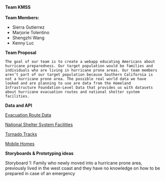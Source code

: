 
**Team KMSS** \
 \
**Team Members:**



*   Sierra Gutierrez
*   Marjorie Tolentino 
*   Shengzhi Wang
*   Kenny Luc 

**Team Proposal**

	The goal of our team is to create a webapp educating Americans about hurricane preparedness. Our target population would be families and individuals who are living in hurricane prone areas. Our team members aren’t part of our target population because Southern California is not a hurricane prone area. The possible real world data we have looked and are planning to use are data from the Homeland Infrastructure Foundation-Level Data that provides us with datasets about hurricane evacuation routes and national shelter system facilities.

**Data and API**

[Evacuation Route Data](https://hifld-geoplatform.opendata.arcgis.com/datasets/hurricane-evacuation-routes?geometry=-99.092%2C30.473%2C-93.819%2C31.298)

[National Shelter System Facilities](https://hifld-geoplatform.opendata.arcgis.com/datasets/national-shelter-system-facilities/data)

[Tornado Tracks](https://hifld-geoplatform.opendata.arcgis.com/datasets/historical-tornado-tracks)

[Mobile Homes](https://hifld-geoplatform.opendata.arcgis.com/datasets/mobile-home-parks)

**Storyboards & Prototyping ideas**

Storyboard 1: Family who newly moved into a hurricane prone area, previously lived in the west coast and they have no knowledge on how to be prepared in case of an emergency
